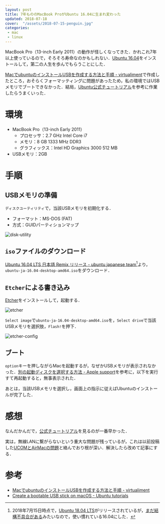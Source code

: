 ```yaml
---
layout: post
title: 7年もののMacBook ProがUbuntu 16.04に生まれ変わった
updated: 2018-07-18
cover:  "/assets/2018-07-15-penguin.jpg"
categories:
 - mac
 - linux
---
```


MacBook Pro（13-inch Early 2011）の動作が怪しくなってきた．かれこれ7年以上使っているので，そろそろ寿命なのかもしれない．[Ubuntu 16.04](https://www.ubuntu.com/)をインストールして，第二の人生を歩んでもらうことにした．

[MacでubuntuのインストールUSBを作成する方法と手順 - virtualiment](https://www.virment.com/making-installusb-ubuntu-mac/)で作成したところ，おそらくフォーマッティングに問題があったため，私の環境ではUSBメモリでブートできなかった．結局，[Ubuntu公式チュートリアル](https://tutorials.ubuntu.com/tutorial/tutorial-create-a-usb-stick-on-macos#0)を参考に作業したらうまくいった．

# 環境

- MacBook Pro（13-inch Early 2011）
  - プロセッサ：2.7 GHz Intel Core i7
  - メモリ：8 GB 1333 MHz DDR3
  - グラフィックス：Intel HD Graphics 3000 512 MB
- USBメモリ：2GB

# 手順

## USBメモリの準備

`ディスクユーティリティ`で，当該USBメモリを初期化する．

- フォーマット：MS-DOS (FAT)
- 方式：GUIDパーティションマップ

![disk-utility]({{site.baseurl}}/assets/2018-07-15-disk-utility.png)

## `iso`ファイルのダウンロード

[Ubuntu 16.04 LTS 日本語 Remix リリース - ubuntu japanese team](https://www.ubuntulinux.jp/News/ubuntu1604-ja-remix)[^lts]より，`ubuntu-ja-16.04-desktop-amd64.iso`をダウンロード．

[^lts]: 2018年7月15日時点で，[Ubuntu 18.04 LTS](https://www.ubuntulinux.jp/News/ubuntu1804-ja-remix)がリリースされているが，[まだ結構不具合がある](https://linuxfan.info/ubuntu-18-04-issues)みたいなので，使い慣れている16.04にした．

## `Etcher`による書き込み

[Etcher](https://etcher.io/)をインストールして，起動する．

![etcher]({{site.baseurl}}/assets/2018-07-15-etcher.png)

`Select image`で`ubuntu-ja-16.04-desktop-amd64.iso`を，`Select drive`で当該USBメモリを選択肢，`Flash!`を押下．

![etcher-config]({{site.baseurl}}/assets/2018-07-15-etcher-config.png)

## ブート

`option`キーを押しながらMacを起動するが，なぜかUSBメモリが表示されなかった．[別の起動ディスクを選択する方法 - Apple support](https://support.apple.com/ja-jp/ht202796)を参考に，以下を実行すて再起動すると，無事表示された．

<script src="https://gist.github.com/haltaro/3a9637266e9105c5302d88bd99a1e7c8.js"></script>

あとは，当該USBメモリを選択し，画面上の指示に従えばUbuntuのインストールが完了した．

# 感想

なんだかんだで，[公式チュートリアル](https://tutorials.ubuntu.com/tutorial/tutorial-create-a-usb-stick-on-macos#0)を見るのが一番早かった．

実は，無線LANに繋がらないという重大な問題が残っているが，これは以前投稿した[UCOMとAirMacの問題](https://haltaro.github.io/2018/06/10/ucom-airmac)と絡んでおり根が深い．解決したら改めて記事にする．

# 参考

- [MacでubuntuのインストールUSBを作成する方法と手順 - virtualiment](https://www.virment.com/making-installusb-ubuntu-mac/)
- [Create a bootable USB stick on macOS - Ubuntu tutorials](https://tutorials.ubuntu.com/tutorial/tutorial-create-a-usb-stick-on-macos#0)
